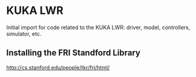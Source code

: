 KUKA LWR
========

Initial import for code related to the KUKA LWR: driver, model, controllers, simulator, etc.

Installing the FRI Standford Library
------------------------------------

http://cs.stanford.edu/people/tkr/fri/html/